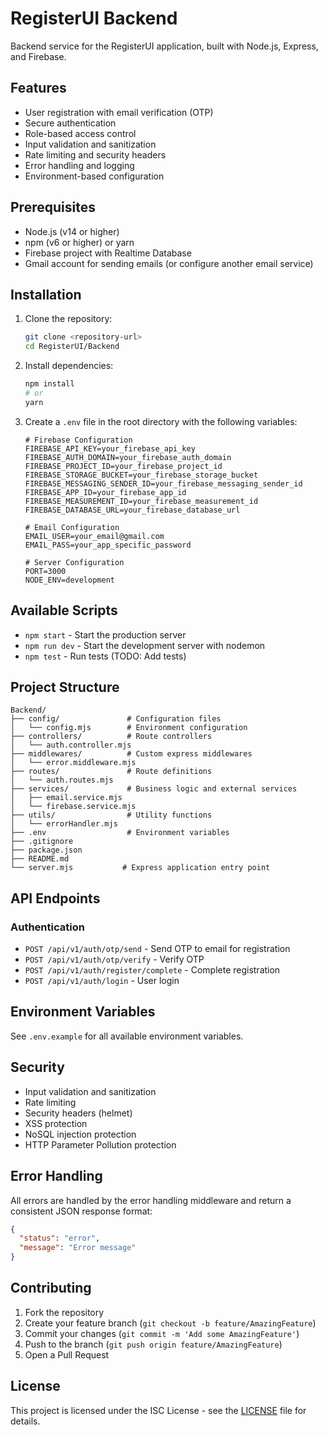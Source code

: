 # RegisterUI Backend

Backend service for the RegisterUI application, built with Node.js, Express, and Firebase.

## Features

- User registration with email verification (OTP)
- Secure authentication
- Role-based access control
- Input validation and sanitization
- Rate limiting and security headers
- Error handling and logging
- Environment-based configuration

## Prerequisites

- Node.js (v14 or higher)
- npm (v6 or higher) or yarn
- Firebase project with Realtime Database
- Gmail account for sending emails (or configure another email service)

## Installation

1. Clone the repository:
   ```bash
   git clone <repository-url>
   cd RegisterUI/Backend
   ```

2. Install dependencies:
   ```bash
   npm install
   # or
   yarn
   ```

3. Create a `.env` file in the root directory with the following variables:
   ```env
   # Firebase Configuration
   FIREBASE_API_KEY=your_firebase_api_key
   FIREBASE_AUTH_DOMAIN=your_firebase_auth_domain
   FIREBASE_PROJECT_ID=your_firebase_project_id
   FIREBASE_STORAGE_BUCKET=your_firebase_storage_bucket
   FIREBASE_MESSAGING_SENDER_ID=your_firebase_messaging_sender_id
   FIREBASE_APP_ID=your_firebase_app_id
   FIREBASE_MEASUREMENT_ID=your_firebase_measurement_id
   FIREBASE_DATABASE_URL=your_firebase_database_url

   # Email Configuration
   EMAIL_USER=your_email@gmail.com
   EMAIL_PASS=your_app_specific_password

   # Server Configuration
   PORT=3000
   NODE_ENV=development
   ```

## Available Scripts

- `npm start` - Start the production server
- `npm run dev` - Start the development server with nodemon
- `npm test` - Run tests (TODO: Add tests)

## Project Structure

```
Backend/
├── config/               # Configuration files
│   └── config.mjs        # Environment configuration
├── controllers/          # Route controllers
│   └── auth.controller.mjs
├── middlewares/          # Custom express middlewares
│   └── error.middleware.mjs
├── routes/               # Route definitions
│   └── auth.routes.mjs
├── services/             # Business logic and external services
│   ├── email.service.mjs
│   └── firebase.service.mjs
├── utils/                # Utility functions
│   └── errorHandler.mjs
├── .env                  # Environment variables
├── .gitignore
├── package.json
├── README.md
└── server.mjs           # Express application entry point
```

## API Endpoints

### Authentication

- `POST /api/v1/auth/otp/send` - Send OTP to email for registration
- `POST /api/v1/auth/otp/verify` - Verify OTP
- `POST /api/v1/auth/register/complete` - Complete registration
- `POST /api/v1/auth/login` - User login

## Environment Variables

See `.env.example` for all available environment variables.

## Security

- Input validation and sanitization
- Rate limiting
- Security headers (helmet)
- XSS protection
- NoSQL injection protection
- HTTP Parameter Pollution protection

## Error Handling

All errors are handled by the error handling middleware and return a consistent JSON response format:

```json
{
  "status": "error",
  "message": "Error message"
}
```

## Contributing

1. Fork the repository
2. Create your feature branch (`git checkout -b feature/AmazingFeature`)
3. Commit your changes (`git commit -m 'Add some AmazingFeature'`)
4. Push to the branch (`git push origin feature/AmazingFeature`)
5. Open a Pull Request

## License

This project is licensed under the ISC License - see the [LICENSE](LICENSE) file for details.
